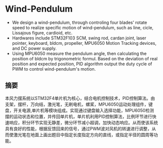 # Wind-Pendulum

- We design a wind-pendulum, through controling four blades' rotate speed to realize specific motion of wind-pendulum, such as line, cicle, Lissajous figure, cardioid, etc.
- Hardwares include STM32F103 SCM, swing rod, cardan joint, laser pointer, keyboard, bldcm, propeller, MPU6050 Motion Tracking devices, and DC power supply.
- Using MPU6050 measure the pendulum angle, then calculating the position of bldcm by trigonometric formul. Based on the deviation of real position and expected position, PID algorithm output the duty cycle of PWM to control wind-pendulum's motion.

## 摘要
   本风力摆系统以STM32F4单片机为核心，结合电机控制技术，PID控制算法。由支架，摆杆，万向结，激光笔，无刷电机，螺桨，MPU6050运动处理组件，键盘，开关电源,单片机等模块组成。实现通过键盘输入选择功能，MPU6050检测摆的运动状态和位置，并传回单片机，单片机利用PID控制算法，比例环节进行快速响应，积分环节实现无静差，微分环节减小超调，加快动态响应。从而使该系统具有良好的性能，根据反馈回来的信号，通过PWM波对风机的转速进行调整，从而使激光笔在地面上画出题目中指定长度指定方向的直线，或指定半径的圆周等功能。
